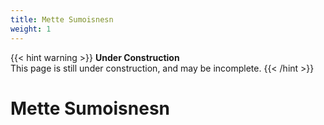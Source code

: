 ```yaml
---
title: Mette Sumoisnesn
weight: 1
---
```

{{< hint warning >}}
**Under Construction**  
This page is still under construction, and may be incomplete.
{{< /hint >}}
# Mette Sumoisnesn
